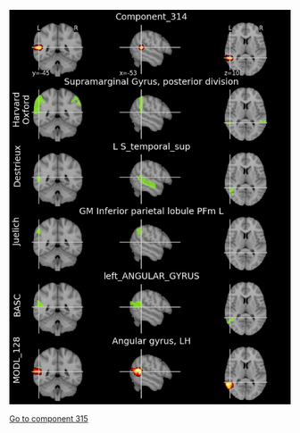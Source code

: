 


![314](preliminary/314.jpg "Component 314")

[Go to component 315](https://parietal-inria.github.io/MODL_atlas/1024/315 "Component 315")